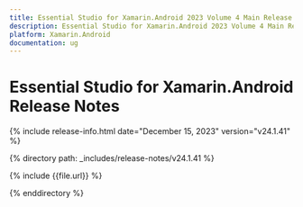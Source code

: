 ```yaml
---
title: Essential Studio for Xamarin.Android 2023 Volume 4 Main Release Release Notes  
description: Essential Studio for Xamarin.Android 2023 Volume 4 Main Release Release Notes  
platform: Xamarin.Android
documentation: ug
---
```


# Essential Studio for Xamarin.Android  Release Notes  

{% include release-info.html date="December 15, 2023"  version="v24.1.41" %} 

{% directory path: _includes/release-notes/v24.1.41 %}

{% include {{file.url}} %}

{% enddirectory %}